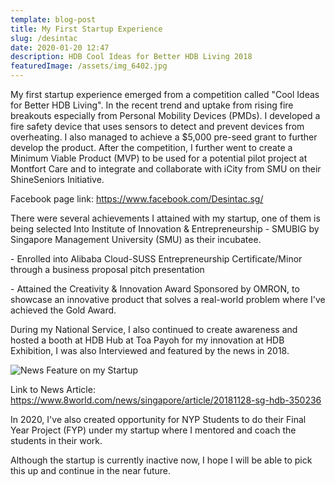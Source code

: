 ```yaml
---
template: blog-post
title: My First Startup Experience
slug: /desintac
date: 2020-01-20 12:47
description: HDB Cool Ideas for Better HDB Living 2018
featuredImage: /assets/img_6402.jpg
---
```

My first startup experience emerged from a competition called "Cool Ideas for Better HDB Living". In the recent trend and uptake from rising fire breakouts especially from Personal Mobility Devices (PMDs). I developed a fire safety device that uses sensors to detect and prevent devices from overheating. I also managed to achieve a $5,000 pre-seed grant to further develop the product. After the competition, I further went to create a Minimum Viable Product (MVP) to be used for a potential pilot project at Montfort Care and to integrate and collaborate with iCity from SMU on their ShineSeniors Initiative.

Facebook page link: <https://www.facebook.com/Desintac.sg/>

There were several achievements I attained with my startup, one of them is being selected Into Institute of Innovation & Entrepreneurship - SMUBIG by Singapore Management University (SMU) as their incubatee. 

\- Enrolled into Alibaba Cloud-SUSS Entrepreneurship Certificate/Minor through a business proposal pitch presentation

\- Attained the Creativity & Innovation Award Sponsored by OMRON, to showcase an innovative product that solves a real-world problem where I've achieved the Gold Award.

During my National Service, I also continued to create awareness and hosted a booth at HDB Hub at Toa Payoh for my innovation at HDB Exhibition, I was also Interviewed and featured by the news in 2018.

![](/assets/picture2.jpg "News Feature on my Startup")

Link to News Article: <https://www.8world.com/news/singapore/article/20181128-sg-hdb-350236>

In 2020, I've also created opportunity for NYP Students to do their Final Year Project (FYP) under my startup where I mentored and coach the students in their work.

Although the startup is currently inactive now, I hope I will be able to pick this up and continue in the near future.